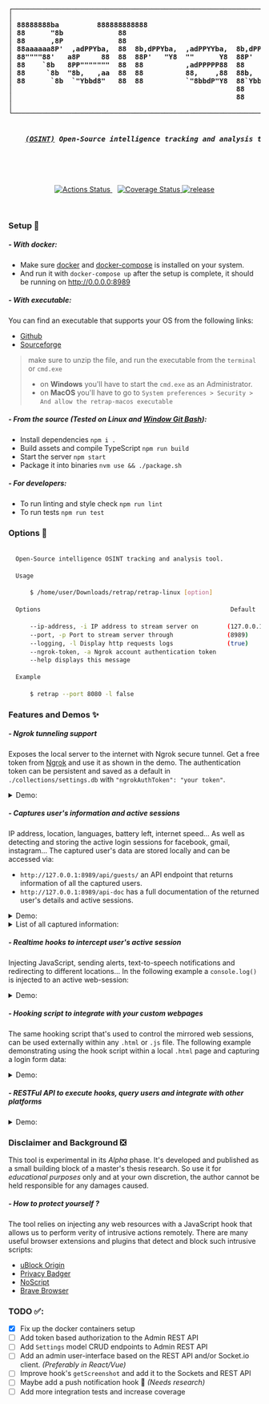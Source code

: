 <b>
<pre align='center'>
┌─────────────────────────────────────────────────────────────────┐
│                                                                 │
│ 88888888ba         888888888888                                 │
│ 88      "8b             88                                      │
│ 88      ,8P             88                                      │
│ 88aaaaaa8P'  ,adPPYba,  88  8b,dPPYba,  ,adPPYYba,  8b,dPPYba,  │
│ 88""""88'   a8P     88  88  88P'   "Y8  ""      Y8  88P'    "8a │
│ 88    `8b   8PP"""""""  88  88          ,adPPPPP88  88       d8 │
│ 88     `8b  "8b,   ,aa  88  88          88,    ,88  88b,   ,a8" │
│ 88      `8b  `"Ybbd8"   88  88          `"8bbdP"Y8  88`YbbdP"   │
│                                                     88          │
│                                                     88          │
│                                                                 │
└─────────────────────────────────────────────────────────────────┘
<h5>
    <i><a href='https://en.wikipedia.org/wiki/Open-source_intelligence'>(OSINT)</a></i> Open-Source intelligence tracking and analysis tool. Inspired by <a href='https://github.com/jofpin/trape'>Trape</a>.
</h5>
</pre>
</b>

<br />
<p align='center'>
    <a href='https://github.com/mrf345/retrap/actions' target='_blank' style='margin-right: 2%'>
        <img alt='Actions Status' src='https://github.com/mrf345/retrap/workflows/CI/badge.svg' />
    </a>
    <a href='https://coveralls.io/github/mrf345/retrap?branch=master'>
        <img src='https://coveralls.io/repos/github/mrf345/retrap/badge.svg?branch=master' alt='Coverage Status' />
    </a>
    <a href='https://github.com/mrf345/retrap/releases'>
        <img src='https://img.shields.io/github/v/release/mrf345/retrap.svg' alt='release'>
    </a>
</p>
<br />

### Setup 🧰
##### - With docker:
- Make sure [docker](https://www.docker.com/products/docker-desktop) and [docker-compose](https://docs.docker.com/compose/install/) is installed on your system.
- And run it with `docker-compose up` after the setup is complete, it should be running on http://0.0.0.0:8989

##### - With executable:
You can find an executable that supports your OS from the following links:

- [Github](https://github.com/mrf345/retrap/releases)
- [Sourceforge](https://sourceforge.net/projects/retrap/)

> make sure to unzip the file, and run the executable from the `terminal` or `cmd.exe` <br />
> - on **Windows** you'll have to start the `cmd.exe` as an Administrator.
> - on **MacOS** you'll have to go to `System preferences > Security > And allow the retrap-macos executable`


##### - From the source _(Tested on Linux and [Window Git Bash](https://gitforwindows.org/))_:
- Install dependencies `npm i .`
- Build assets and compile TypeScript `npm run build`
- Start the server `npm start`
- Package it into binaries `nvm use && ./package.sh`

##### - For developers:
- To run linting and style check `npm run lint`
- To run tests `npm run test`


### Options 📖
```bash

  Open-Source intelligence OSINT tracking and analysis tool.

  Usage

      $ /home/user/Downloads/retrap/retrap-linux [option]

  Options                                                     Default

      --ip-address, -i IP address to stream server on        (127.0.0.1)
      --port, -p Port to stream server through               (8989)
      --logging, -l Display http requests logs               (true)
      --ngrok-token, -a Ngrok account authentication token
      --help displays this message

  Example

      $ retrap --port 8080 -l false

```

### Features and Demos ✨
##### - Ngrok tunneling support
Exposes the local server to the internet with Ngrok secure tunnel. Get a free token from [Ngrok](https://ngrok.com/product) and use it as shown in the demo.
The authentication token can be persistent and saved as a default in `./collections/settings.db` with `"ngrokAuthToken": "your token"`.

<details>
    <summary> Demo: </summary>
    <img src='docs/ngrok_demo.gif' width='90%' >
</details>


##### - Captures user's information and active sessions
IP address, location, languages, battery left, internet speed... As well as detecting and storing the active login sessions for facebook, gmail, instagram... The captured user's data are stored locally and can be accessed via:

- `http://127.0.0.1:8989/api/guests/` an API endpoint that returns information of all the captured users.
- `http://127.0.0.1:8989/api-doc` has a full documentation of the returned user's details and active sessions.

<details>
    <summary> Demo: </summary>
    <img src='docs/info_and_active_sessions.gif' width='90%' />
</details>

<details>
    <summary> List of all captured information: </summary>

    ```yaml
        Guest:
          type: object
          properties:
            ip:
              type: string
              description: guest's registered IP address
            online:
              type: boolean
              description: guest's current web session status
            sessionId:
              type: string
              description: guest's socket.io session's id
            os:
              type: string
              description: guest's detected operating system
            browser:
              type: string
              description: guest's detected web browser
            browserEngine:
              type: string
              description: guest's detected browser's engine
            cpuArch:
              type: string
              description: guest's detected CPU's architecture
            charging:
              type: boolean
              description: guest's detected battery charging status
            chargeLeft:
              type: string
              description: guest's detect battery charge left in percentage
            doNotTrack:
              type: string
              description: guest's browser "Do Not Track" status
            java:
              type: boolean
              description: guest's browser Java support
            flash:
              type: boolean
              description: guest's browser Flash support
            language:
              type: string
              description: guest's browser default language
            languages:
              type: array
              description: guest's browser supported languages
              items:
                type: string
            touch:
              type: boolean
              description: guest's device support for touchscreen
            usbDevices:
              type: array
              description: guest's connected USB devices
              items:
                type: string
            resolution:
              type: string
              description: guest's detected screen resolution
            posts:
              type: array
              description: logs of guest's performed POST requests
              items:
                $ref: '#/definitions/Post'
            logs:
              type: array
              description: logs of guest's perform GET requests
              items:
                type: string
            screenshots:
              type: array
              description: guest's captured screenshots in Base64 format
              items:
                type: string
            keyLogs:
              type: array
              description: guest's captured key logs
              items:
                $ref: '#/definitions/KeyLog'
            sessions:
              description: guest's social media and websites active sessions
              $ref: '#/definitions/Sessions'
            country:
              type: string
              description: guest's detected country
            countryCode:
              type: string
              description: guest's detected country-code
            regionName:
              type: string
              description: guest's detected region
            city:
              type: string
              description: guest's detected city
            zip:
              type: string
              description: guest's detected zip code
            lat:
              type: number
              description: guest's detected location latitude
            lon:
              type: number
              description: guest's detected location longitude
            timezone:
              type: string
              description: guest's detected timezone
            isp:
              type: string
              description: guest's detected internet service provider
            networkSpeed:
              description: guest's detected internet speed
              $ref: '#/definitions/NetworkSpeed'
    ```
</details>


##### - Realtime hooks to intercept user's active session
Injecting JavaScript, sending alerts, text-to-speech notifications and redirecting to different locations... In the following example a `console.log()` is injected to an active web-session:

<details>
    <summary> Demo: </summary>
    <img src='docs/hooks_inject.gif' width='90%' />
</details>


##### - Hooking script to integrate with your custom webpages
The same hooking script that's used to control the mirrored web sessions, can be used externally within any `.html` or `.js` file.
The following example demonstrating using the hook script within a local `.html` page and capturing a login form data: 


<details>
    <summary> Demo: </summary>
    <img src='docs/hook_external_post.gif' width='90%' />
</details>


##### - RESTFul API to execute hooks, query users and integrate with other platforms

<details>
    <summary> Demo: </summary>
    <img src='docs/api.gif' width='90%' />
</details>


### Disclaimer and Background ❎
This tool is experimental in its *Alpha* phase. It's developed and published as a small building block of a master's thesis research. So use it for *educational purposes* only and at your own discretion, the author cannot be held responsible for any damages caused.

##### - How to protect yourself ?
The tool relies on injecting any web resources with a JavaScript hook that allows us to perform verity of intrusive actions remotely. There are many useful browser extensions and plugins that detect and block such intrusive scripts:

- [uBlock Origin](https://github.com/gorhill/uBlock)
- [Privacy Badger](https://privacybadger.org/)
- [NoScript](https://noscript.net/)
- [Brave Browser](https://brave.com/)


### TODO ✅:
- [x] Fix up the docker containers setup
- [ ] Add token based authorization to the Admin REST API
- [ ] Add `Settings` model CRUD endpoints to Admin REST API
- [ ] Add an admin user-interface based on the REST API and/or Socket.io client. _(Preferably in React/Vue)_
- [ ] Improve hook's `getScreenshot` and add it to the Sockets and REST API
- [ ] Maybe add a push notification hook 🤔 _(Needs research)_
- [ ] Add more integration tests and increase coverage
